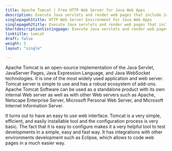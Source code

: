 ```yaml
---
title: Apache Tomcat | Free HTTP Web Server for Java Web Apps
description: Execute Java servlets and render web pages that include Java pages. Apache Tomcat software powers large-scale, mission-critical web applications.
singlepageh1title: HTTP Web Server Environment For Java Web Apps
singlepageh2title: Execute Java servlets and render web pages that include Java server page coding. Apache Tomcat software powers large-scale, mission-critical web applications.
Shortdescriptionlistingpage: Execute Java servlets and render web pages that include Java server page coding. Apache Tomcat software powers large-scale, mission-critical web applications.
linktitle: tomcat
draft: false
weight: 5
layout: "single"

---
```


Apache Tomcat is an open-source implementation of the Java Servlet, JavaServer Pages, Java Expression Language, and Java WebSocket technologies. It is one of the most widely used application and web server. Tomcat server is simple to use and has a robust ecosystem of add-ons. Apache Tomcat Software can be used as a standalone product with its own internal Web server as well as with other Web servers such as Apache, Netscape Enterprise Server, Microsoft Personal Web Server, and Microsoft Internet Information Server.

It turns out to have an easy to use web interface. Tomcat is a very simple, efficient, and easily installable tool and the configuration process is very basic. The fact that it is easy to configure makes it a very helpful tool to test developments in a simple, easy and fast way. It has integrations with other environments development such as Eclipse, which allows to code web pages in a much easier way.